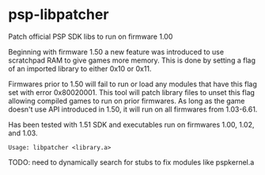 # psp-libpatcher
Patch official PSP SDK libs to run on firmware 1.00

Beginning with firmware 1.50 a new feature was introduced to use scratchpad RAM to give games more memory. This is done by setting a flag of an imported library to either 0x10 or 0x11.

Firmwares prior to 1.50 will fail to run or load any modules that have this flag set with error 0x80020001. This tool will patch library files to unset this flag allowing compiled games to run on prior firmwares. As long as the game doesn't use API introduced in 1.50, it will run on all firmwares from 1.03-6.61.

Has been tested with 1.51 SDK and executables run on firmwares 1.00, 1.02, and 1.03.

`Usage: libpatcher <library.a>`

TODO: need to dynamically search for stubs to fix modules like pspkernel.a
